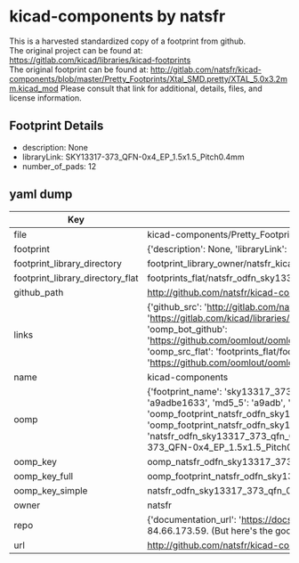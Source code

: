 # kicad-components by natsfr  
This is a harvested standardized copy of a footprint from github.  
The original project can be found at:  
https://gitlab.com/kicad/libraries/kicad-footprints  
The original footprint can be found at:
http://gitlab.com/natsfr/kicad-components/blob/master/Pretty_Footprints/Xtal_SMD.pretty/XTAL_5.0x3.2mm.kicad_mod
Please consult that link for additional, details, files, and license information.  
## Footprint Details
* description: None  
* libraryLink: SKY13317-373_QFN-0x4_EP_1.5x1.5_Pitch0.4mm  
* number_of_pads: 12  
## yaml dump  
| Key | Value |  
| --- | --- |  
| file | kicad-components/Pretty_Footprints/ODFN.pretty/SKY13317-373_QFN-0x4_EP_1.5x1.5_Pitch0.4mm.kicad_mod |  
| footprint | {'description': None, 'libraryLink': 'SKY13317-373_QFN-0x4_EP_1.5x1.5_Pitch0.4mm', 'number_of_pads': 12} |  
| footprint_library_directory | footprint_library_owner/natsfr_kicad-components |  
| footprint_library_directory_flat | footprints_flat/natsfr_odfn_sky13317_373_qfn_0x4_ep_1_5x1_5_pitch0_4mm/working |  
| github_path | http://github.com/natsfr/kicad-components/blob/master/Pretty_Footprints/ODFN.pretty/SKY13317-373_QFN-0x4_EP_1.5x1.5_Pitch0.4mm.kicad_mod |  
| links | {'github_src': 'http://gitlab.com/natsfr/kicad-components/blob/master/Pretty_Footprints/Xtal_SMD.pretty/XTAL_5.0x3.2mm.kicad_mod', 'github_src_repo': 'https://gitlab.com/kicad/libraries/kicad-footprints', 'oomp_bot': 'footprints/natsfr_odfn_sky13317_373_qfn_0x4_ep_1_5x1_5_pitch0_4mm/working', 'oomp_bot_github': 'https://github.com/oomlout/oomlout_oomp_footprint_bot/tree/main/footprints/natsfr_odfn_sky13317_373_qfn_0x4_ep_1_5x1_5_pitch0_4mm/working', 'oomp_src_flat': 'footprints_flat/footprints_flat/natsfr_odfn_sky13317_373_qfn_0x4_ep_1_5x1_5_pitch0_4mm/working', 'oomp_src_flat_github': 'https://github.com/oomlout/oomlout_oomp_footprint_src/tree/main/footprints_flat/natsfr_odfn_sky13317_373_qfn_0x4_ep_1_5x1_5_pitch0_4mm/working'} |  
| name | kicad-components |  
| oomp | {'footprint_name': 'sky13317_373_qfn_0x4_ep_1_5x1_5_pitch0_4mm', 'library_name': 'odfn', 'md5': 'a9adbe163348b68988e7530d1c19937e', 'md5_10': 'a9adbe1633', 'md5_5': 'a9adb', 'md5_6': 'a9adbe', 'oomp_key': 'oomp_natsfr_odfn_sky13317_373_qfn_0x4_ep_1_5x1_5_pitch0_4mm', 'oomp_key_extra': 'oomp_footprint_natsfr_odfn_sky13317_373_qfn_0x4_ep_1_5x1_5_pitch0_4mm', 'oomp_key_full': 'oomp_footprint_natsfr_odfn_sky13317_373_qfn_0x4_ep_1_5x1_5_pitch0_4mm_a9adbe', 'oomp_key_simple': 'natsfr_odfn_sky13317_373_qfn_0x4_ep_1_5x1_5_pitch0_4mm', 'original_filename': 'kicad-components/Pretty_Footprints/ODFN.pretty/SKY13317-373_QFN-0x4_EP_1.5x1.5_Pitch0.4mm.kicad_mod', 'owner_name': 'natsfr'} |  
| oomp_key | oomp_natsfr_odfn_sky13317_373_qfn_0x4_ep_1_5x1_5_pitch0_4mm |  
| oomp_key_full | oomp_footprint_natsfr_odfn_sky13317_373_qfn_0x4_ep_1_5x1_5_pitch0_4mm |  
| oomp_key_simple | natsfr_odfn_sky13317_373_qfn_0x4_ep_1_5x1_5_pitch0_4mm |  
| owner | natsfr |  
| repo | {'documentation_url': 'https://docs.github.com/rest/overview/resources-in-the-rest-api#rate-limiting', 'message': "API rate limit exceeded for 84.66.173.59. (But here's the good news: Authenticated requests get a higher rate limit. Check out the documentation for more details.)"} |  
| url | http://github.com/natsfr/kicad-components |  

